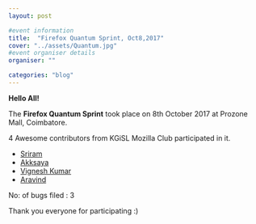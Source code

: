 ```yaml
---
layout: post

#event information
title:  "Firefox Quantum Sprint, Oct8,2017"
cover: "../assets/Quantum.jpg"
#event organiser details
organiser: ""

categories: "blog"
---
```


**Hello All!**

<p>The <b>Firefox Quantum Sprint</b> took place on 8th October 2017 at Prozone Mall, Coimbatore.</p>
<p>4 Awesome contributors from KGiSL Mozilla Club participated in it.</p>

- [Sriram](https://twitter.com/imsriramb)
- [Akksaya](http://twitter.com/akksaya_rajasri)
- [Vignesh Kumar](http://twitter.com/vigneshkumarv96)
- [Aravind](http://twitter.com/Aravind007Arul)

<p>No: of bugs filed : 3 </p>
Thank you everyone for participating :)
